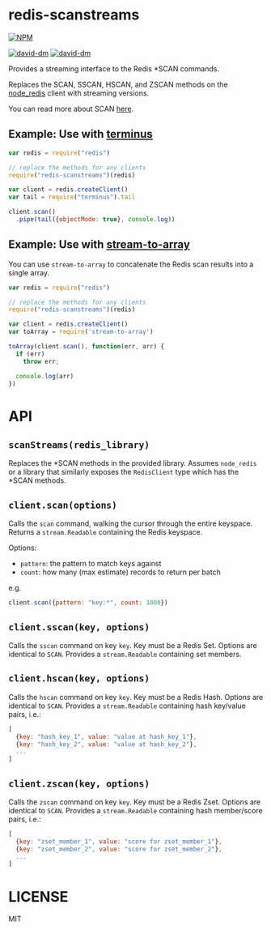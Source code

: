 redis-scanstreams
=====

[![NPM](https://nodei.co/npm/redis-scanstreams.png)](https://nodei.co/npm/redis-scanstreams/)

[![david-dm](https://david-dm.org/brycebaril/redis-scanstreams.png)](https://david-dm.org/brycebaril/redis-scanstreams/)
[![david-dm](https://david-dm.org/brycebaril/redis-scanstreams/dev-status.png)](https://david-dm.org/brycebaril/redis-scanstreams#info=devDependencies/)

Provides a streaming interface to the Redis \*SCAN commands.

Replaces the SCAN, SSCAN, HSCAN, and ZSCAN methods on the [node_redis](http://npm.im/redis) client with streaming versions.

You can read more about SCAN [here](http://redis.io/commands/scan).

## Example: Use with [terminus](https://github.com/brycebaril/node-terminus)

```javascript
var redis = require("redis")

// replace the methods for any clients
require("redis-scanstreams")(redis)

var client = redis.createClient()
var tail = require("terminus").tail

client.scan()
  .pipe(tail({objectMode: true}, console.log))
```

## Example: Use with [stream-to-array](https://github.com/stream-utils/stream-to-array)
You can use `stream-to-array` to concatenate the Redis scan results into a single array.
```javascript
var redis = require("redis")

// replace the methods for any clients
require("redis-scanstreams")(redis)

var client = redis.createClient()
var toArray = require('stream-to-array')

toArray(client.scan(), function(err, arr) {
  if (err)
    throw err;

  console.log(arr)
})
```

API
===

`scanStreams(redis_library)`
---

Replaces the \*SCAN methods in the provided library. Assumes `node_redis` or a library that similarly exposes the `RedisClient` type which has the \*SCAN methods.

`client.scan(options)`
---

Calls the `scan` command, walking the cursor through the entire keyspace. Returns a `stream.Readable` containing the Redis keyspace.

Options:
  * `pattern`: the pattern to match keys against
  * `count`: how many (max estimate) records to return per batch

e.g.
```js
client.scan({pattern: "key:*", count: 1000})
```

`client.sscan(key, options)`
---

Calls the `sscan` command on key `key`. Key must be a Redis Set. Options are identical to `SCAN`. Provides a `stream.Readable` containing set members.

`client.hscan(key, options)`
---

Calls the `hscan` command on key `key`. Key must be a Redis Hash. Options are identical to `SCAN`. Provides a `stream.Readable` containing hash key/value pairs, i.e.:

```js
[
  {key: "hash_key_1", value: "value at hash_key_1"},
  {key: "hash_key_2", value: "value at hash_key_2"},
  ...
]
```

`client.zscan(key, options)`
---

Calls the `zscan` command on key `key`. Key must be a Redis Zset. Options are identical to `SCAN`. Provides a `stream.Readable` containing hash member/score pairs, i.e.:

```js
[
  {key: "zset_member_1", value: "score for zset_member_1"},
  {key: "zset_member_2", value: "score for zset_member_2"},
  ...
]
```

LICENSE
=======

MIT
